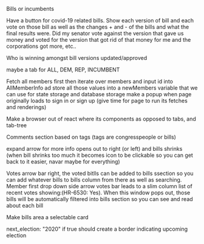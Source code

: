 Bills or incumbents

Have a button for covid-19 related bills. Show each version of bill and each vote on those bill as well as the changes + and - of the bills and what the final results were. Did my senator vote against the version that gave us money and voted for the version that got rid of that money for me and the corporations got more, etc..

Who is winning amongst bill versions updated/approved

maybe a tab for ALL, DEM, REP, INCUMBENT

Fetch all members first then iterate over members and input id into AllMemberInfo ad store all those values into a newMembers variable that we can use for state storage and database storage
make a popup when page originally loads to sign in or sign up (give time for page to run its fetches and renderings)

Make a browser out of react where its components as opposed to tabs, and tab-tree

Comments section based on tags (tags are congresspeople or bills)

expand arrow for more info opens out to right (or left) and bills shrinks (when bill shrinks too much it becomes icon to be clickable so you can get back to it easier, navar maybe for everything)

Votes arrow bar right, the voted bitlls can be added to bills ssection so you can add whatever bills to bills column from there as well as searching.
Member first drop down side arrow votes bar leads to a slim column list of recent votes showing:(HR-6530: Yes). When this window pops out, those bills will be automatically filtered into bills section so you can see and read about each bill

Make bills area a selectable card

next_election: "2020" if true should create a border indicating upcoming election
